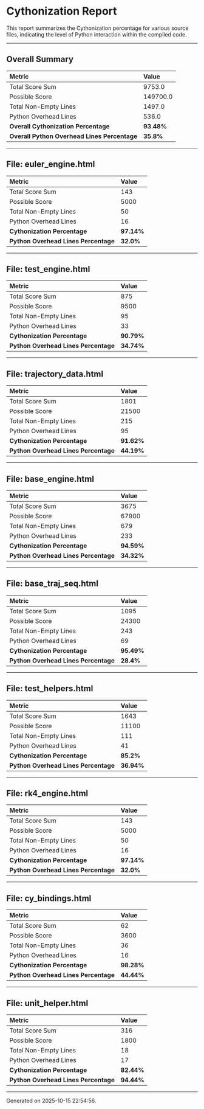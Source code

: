 # Cythonization Report

This report summarizes the Cythonization percentage for various source files, indicating the level of Python interaction within the compiled code.

---
## Overall Summary

| Metric                                 | Value       |
| :------------------------------------- | :---------- |
| Total Score Sum                        | 9753.0      |
| Possible Score                         | 149700.0      |
| Total Non-Empty Lines                  | 1497.0      |
| Python Overhead Lines                  | 536.0      |
| **Overall Cythonization Percentage** | **93.48%** |
| **Overall Python Overhead Lines Percentage** | **35.8%** |

---
## File: euler_engine.html

| Metric                         | Value       |
| :----------------------------- | :---------- |
| Total Score Sum                | 143      |
| Possible Score                 | 5000      |
| Total Non-Empty Lines          | 50      |
| Python Overhead Lines          | 16      |
| **Cythonization Percentage** | **97.14%** |
| **Python Overhead Lines Percentage** | **32.0%** |

---
## File: test_engine.html

| Metric                         | Value       |
| :----------------------------- | :---------- |
| Total Score Sum                | 875      |
| Possible Score                 | 9500      |
| Total Non-Empty Lines          | 95      |
| Python Overhead Lines          | 33      |
| **Cythonization Percentage** | **90.79%** |
| **Python Overhead Lines Percentage** | **34.74%** |

---
## File: trajectory_data.html

| Metric                         | Value       |
| :----------------------------- | :---------- |
| Total Score Sum                | 1801      |
| Possible Score                 | 21500      |
| Total Non-Empty Lines          | 215      |
| Python Overhead Lines          | 95      |
| **Cythonization Percentage** | **91.62%** |
| **Python Overhead Lines Percentage** | **44.19%** |

---
## File: base_engine.html

| Metric                         | Value       |
| :----------------------------- | :---------- |
| Total Score Sum                | 3675      |
| Possible Score                 | 67900      |
| Total Non-Empty Lines          | 679      |
| Python Overhead Lines          | 233      |
| **Cythonization Percentage** | **94.59%** |
| **Python Overhead Lines Percentage** | **34.32%** |

---
## File: base_traj_seq.html

| Metric                         | Value       |
| :----------------------------- | :---------- |
| Total Score Sum                | 1095      |
| Possible Score                 | 24300      |
| Total Non-Empty Lines          | 243      |
| Python Overhead Lines          | 69      |
| **Cythonization Percentage** | **95.49%** |
| **Python Overhead Lines Percentage** | **28.4%** |

---
## File: test_helpers.html

| Metric                         | Value       |
| :----------------------------- | :---------- |
| Total Score Sum                | 1643      |
| Possible Score                 | 11100      |
| Total Non-Empty Lines          | 111      |
| Python Overhead Lines          | 41      |
| **Cythonization Percentage** | **85.2%** |
| **Python Overhead Lines Percentage** | **36.94%** |

---
## File: rk4_engine.html

| Metric                         | Value       |
| :----------------------------- | :---------- |
| Total Score Sum                | 143      |
| Possible Score                 | 5000      |
| Total Non-Empty Lines          | 50      |
| Python Overhead Lines          | 16      |
| **Cythonization Percentage** | **97.14%** |
| **Python Overhead Lines Percentage** | **32.0%** |

---
## File: cy_bindings.html

| Metric                         | Value       |
| :----------------------------- | :---------- |
| Total Score Sum                | 62      |
| Possible Score                 | 3600      |
| Total Non-Empty Lines          | 36      |
| Python Overhead Lines          | 16      |
| **Cythonization Percentage** | **98.28%** |
| **Python Overhead Lines Percentage** | **44.44%** |

---
## File: unit_helper.html

| Metric                         | Value       |
| :----------------------------- | :---------- |
| Total Score Sum                | 316      |
| Possible Score                 | 1800      |
| Total Non-Empty Lines          | 18      |
| Python Overhead Lines          | 17      |
| **Cythonization Percentage** | **82.44%** |
| **Python Overhead Lines Percentage** | **94.44%** |

---
Generated on 2025-10-15 22:54:56.
